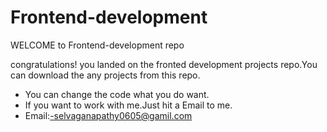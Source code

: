 # Frontend-development

WELCOME to Frontend-development repo

congratulations! you landed on the fronted development projects repo.You can download the any projects from this repo.

- You can change the code what you do want.
- If you want to work with me.Just hit a Email to me.
- Email:-selvaganapathy0605@gamil.com
